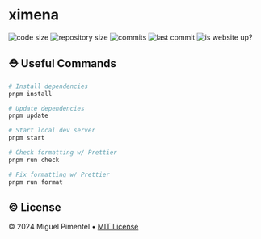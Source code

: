 # ximena

![code size](https://img.shields.io/github/languages/code-size/semanticdata/ximena)
![repository size](https://img.shields.io/github/repo-size/semanticdata/ximena)
![commits](https://img.shields.io/github/commit-activity/t/semanticdata/ximena)
![last commit](https://img.shields.io/github/last-commit/semanticdata/ximena)
![is website up?](https://img.shields.io/website/https/semaanticdata.github.io/ximena.svg)

## ⛑ Useful Commands

```sh
# Install dependencies
pnpm install

# Update dependencies
pnpm update

# Start local dev server
pnpm start

# Check formatting w/ Prettier
pnpm run check

# Fix formatting w/ Prettier
pnpm run format
```

## © License

© 2024 Miguel Pimentel • [MIT License](LICENSE)
